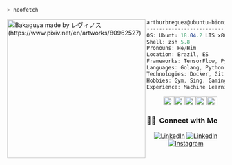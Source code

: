 
```zsh
> neofetch
```

<img align="left" src="https://i.ibb.co/qMn8870/fotor-ai-20240315214856.jpg" alt="Bakaguya made by レヴィノス (https://www.pixiv.net/en/artworks/80962527)" width="320" /> 

```csharp
arthurbreguez@ubuntu-bionic
-------------------------
OS: Ubuntu 18.04.2 LTS x86_64
Shell: zsh 5.8
Pronouns: He/Him
Location: Brazil, ES
Frameworks: TensorFlow, PyTorch, Keras, HuggingFace, Flask, Hardhat, Laravel
Languages: Golang, Python, C, C++, JavaScript, PHP, Solidity
Technologies: Docker, Git, Linux, Grafana, Matlab, MySql, Sqlite3, Shell
Hobbies: Gym, Sing, Gaming, Camping
Experience: Machine Learning, Backend Development, DevOps, Engineering
```
<p align="left">
  &nbsp; &nbsp; &nbsp; &nbsp; &nbsp;
  <img alt="##4f5654" src="https://via.placeholder.com/15/4F5654/000000?text=+" width="25" height="20" /><img alt="#8E502F" src="https://via.placeholder.com/15/C99B75/000000?text=+" width="25" height="20" /><img alt="#21474E" src="https://via.placeholder.com/15/894E2E/000000?text=+" width="25" height="20" /><img alt="#060504" src="https://via.placeholder.com/15/434D4A/000000?text=+" width="25" height="20" /><img alt="#ADA7A1" src="https://via.placeholder.com/15/12110D/000000?text=+" width="25" height="20" />
</p>

### 🤝🏻 &nbsp;Connect with Me

<p align="center">
  <a href="https://www.arthurbreguez.info" title="Website">
  <img src="https://img.shields.io/badge/Google_chrome-4285F4?style=for-the-badge&logo=Google-chrome&logoColor=white&link=https://www.arthurbreguez.info" alt="LinkedIn"/></a>
  <a href="https://www.linkedin.com/in/breguez-ai" title="LinkedIn">
  <img src="https://img.shields.io/badge/LinkedIn-0077B5?style=for-the-badge&logo=linkedin&logoColor=white&link=https://www.linkedin.com/in/breguez-ai" alt="LinkedIn"/></a>
  <a href="https://instagram.com/arthurbreguez" title="Instagram">
  <img src="https://img.shields.io/badge/Instagram-E4405F?style=for-the-badge&logo=instagram&logoColor=white&link=https://instagram.com/arthurbreguez" alt="Instagram"/></a>
</p>
